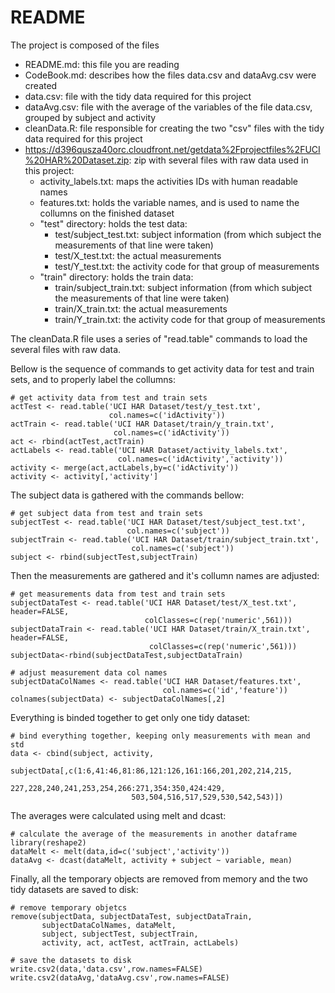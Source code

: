 README
========================================================

The project is composed of the files

- README.md: this file you are reading
- CodeBook.md: describes how the files data.csv and dataAvg.csv were created
- data.csv: file with the tidy data required for this project
- dataAvg.csv: file with the average of the variables of the file data.csv,
grouped by subject and activity
- cleanData.R: file responsible for creating the two "csv" files with the tidy 
data required for this project
- https://d396qusza40orc.cloudfront.net/getdata%2Fprojectfiles%2FUCI%20HAR%20Dataset.zip: zip with several files with raw data used in this project:
  - activity_labels.txt: maps the activities IDs with human readable names
  - features.txt: holds the variable names, and is used to name the collumns
    on the finished dataset   
  - "test" directory: holds the test data:
      - test/subject_test.txt: subject information (from which subject the 
        measurements of that line were taken)
      - test/X_test.txt: the actual measurements
      - test/Y_test.txt: the activity code for that group of measurements
  - "train" directory: holds the train data:
      - train/subject_train.txt: subject information (from which subject the 
        measurements of that line were taken)
      - train/X_train.txt: the actual measurements
      - train/Y_train.txt: the activity code for that group of measurements

The cleanData.R file uses a series of "read.table" commands to load the several 
files with raw data.

Bellow is the sequence of commands to get activity data for test and train
sets, and to properly label the collumns:

```{r}
# get activity data from test and train sets
actTest <- read.table('UCI HAR Dataset/test/y_test.txt', 
                      col.names=c('idActivity'))
actTrain <- read.table('UCI HAR Dataset/train/y_train.txt', 
                       col.names=c('idActivity'))
act <- rbind(actTest,actTrain)
actLabels <- read.table('UCI HAR Dataset/activity_labels.txt', 
                        col.names=c('idActivity','activity'))
activity <- merge(act,actLabels,by=c('idActivity'))
activity <- activity[,'activity']
```

The subject data is gathered with the commands bellow:

```{r}
# get subject data from test and train sets
subjectTest <- read.table('UCI HAR Dataset/test/subject_test.txt', 
                          col.names=c('subject'))
subjectTrain <- read.table('UCI HAR Dataset/train/subject_train.txt', 
                           col.names=c('subject'))
subject <- rbind(subjectTest,subjectTrain)
```

Then the measurements are gathered and it's collumn names are adjusted:

```{r}
# get measurements data from test and train sets
subjectDataTest <- read.table('UCI HAR Dataset/test/X_test.txt', header=FALSE, 
                              colClasses=c(rep('numeric',561)))
subjectDataTrain <- read.table('UCI HAR Dataset/train/X_train.txt', header=FALSE, 
                               colClasses=c(rep('numeric',561)))
subjectData<-rbind(subjectDataTest,subjectDataTrain)

# adjust measurement data col names
subjectDataColNames <- read.table('UCI HAR Dataset/features.txt', 
                                  col.names=c('id','feature'))
colnames(subjectData) <- subjectDataColNames[,2]
```

Everything is binded together to get only one tidy dataset:

```{r}
# bind everything together, keeping only measurements with mean and std
data <- cbind(subject, activity,
            subjectData[,c(1:6,41:46,81:86,121:126,161:166,201,202,214,215,
                           227,228,240,241,253,254,266:271,354:350,424:429,
                           503,504,516,517,529,530,542,543)])
```

The averages were calculated using melt and dcast:

```{r}
# calculate the average of the measurements in another dataframe
library(reshape2)
dataMelt <- melt(data,id=c('subject','activity'))
dataAvg <- dcast(dataMelt, activity + subject ~ variable, mean)
```

Finally, all the temporary objects are removed from memory and the two tidy 
datasets are saved to disk:

```{r}
# remove temporary objetcs
remove(subjectData, subjectDataTest, subjectDataTrain,
       subjectDataColNames, dataMelt,
       subject, subjectTest, subjectTrain,
       activity, act, actTest, actTrain, actLabels)
       
# save the datasets to disk
write.csv2(data,'data.csv',row.names=FALSE)
write.csv2(dataAvg,'dataAvg.csv',row.names=FALSE)
```
